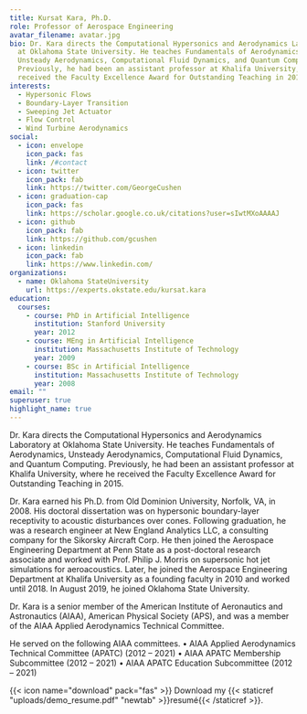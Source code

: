 ```yaml
---
title: Kursat Kara, Ph.D.
role: Professor of Aerospace Engineering
avatar_filename: avatar.jpg
bio: Dr. Kara directs the Computational Hypersonics and Aerodynamics Laboratory
  at Oklahoma State University. He teaches Fundamentals of Aerodynamics,
  Unsteady Aerodynamics, Computational Fluid Dynamics, and Quantum Computing.
  Previously, he had been an assistant professor at Khalifa University, where he
  received the Faculty Excellence Award for Outstanding Teaching in 2015.
interests:
  - Hypersonic Flows
  - Boundary-Layer Transition
  - Sweeping Jet Actuator
  - Flow Control
  - Wind Turbine Aerodynamics
social:
  - icon: envelope
    icon_pack: fas
    link: /#contact
  - icon: twitter
    icon_pack: fab
    link: https://twitter.com/GeorgeCushen
  - icon: graduation-cap
    icon_pack: fas
    link: https://scholar.google.co.uk/citations?user=sIwtMXoAAAAJ
  - icon: github
    icon_pack: fab
    link: https://github.com/gcushen
  - icon: linkedin
    icon_pack: fab
    link: https://www.linkedin.com/
organizations:
  - name: Oklahoma StateUniversity
    url: https://experts.okstate.edu/kursat.kara
education:
  courses:
    - course: PhD in Artificial Intelligence
      institution: Stanford University
      year: 2012
    - course: MEng in Artificial Intelligence
      institution: Massachusetts Institute of Technology
      year: 2009
    - course: BSc in Artificial Intelligence
      institution: Massachusetts Institute of Technology
      year: 2008
email: ""
superuser: true
highlight_name: true
---
```

Dr. Kara directs the Computational Hypersonics and Aerodynamics Laboratory at Oklahoma State University. He teaches Fundamentals of Aerodynamics, Unsteady Aerodynamics, Computational Fluid Dynamics, and Quantum Computing. Previously, he had been an assistant professor at Khalifa University, where he received the Faculty Excellence Award for Outstanding Teaching in 2015.

Dr. Kara earned his Ph.D. from Old Dominion University, Norfolk, VA, in 2008. His doctoral dissertation was on hypersonic boundary-layer receptivity to acoustic disturbances over cones. Following graduation, he was a research engineer at New England Analytics LLC, a consulting company for the Sikorsky Aircraft Corp. He then joined the Aerospace Engineering Department at Penn State as a post-doctoral research associate and worked with Prof. Philip J. Morris on supersonic hot jet simulations for aeroacoustics. Later, he joined the Aerospace Engineering Department at Khalifa University as a founding faculty in 2010 and worked until 2018. In August 2019, he joined Oklahoma State University. 

Dr. Kara is a senior member of the American Institute of Aeronautics and Astronautics (AIAA), American Physical Society (APS), and was a member of the AIAA Applied Aerodynamics Technical Committee. 

He served on the following AIAA committees. 
• AIAA Applied Aerodynamics Technical Committee (APATC) (2012 – 2021) 
• AIAA APATC Membership Subcommittee (2012 – 2021) 
• AIAA APATC Education Subcommittee (2012 – 2021)

{{< icon name="download" pack="fas" >}} Download my {{< staticref "uploads/demo_resume.pdf" "newtab" >}}resumé{{< /staticref >}}.